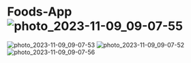 # Foods-App![photo_2023-11-09_09-07-55](https://github.com/Fourcade7/Foods-App/assets/60017090/bcaa4e70-8a8a-4a1b-b1ac-646ed85179bc)
![photo_2023-11-09_09-07-53](https://github.com/Fourcade7/Foods-App/assets/60017090/66b12b7b-11fc-409d-87d1-d6802a0948d7)
![photo_2023-11-09_09-07-52](https://github.com/Fourcade7/Foods-App/assets/60017090/1fca547a-7e22-4ab9-96ff-1a60574157e3)
![photo_2023-11-09_09-07-56](https://github.com/Fourcade7/Foods-App/assets/60017090/d238e3c0-63dc-4e4b-8109-6dcfc7246286)
